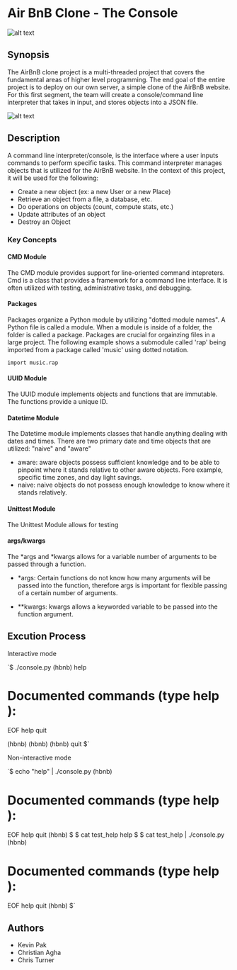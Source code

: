 # Air BnB Clone - The Console
![alt text](https://github.com/kedpak/AirBnB_clone/blob/master/hbnb_screenshot.png)
## Synopsis
The AirBnB clone project is a multi-threaded project that covers the fundamental areas of higher level programming. The end goal of the entire project is to deploy on our own server, a simple clone of the AirBnB website. For this first segment, the team will create a console/command line interpreter that takes in input, and stores objects into a JSON file. 

![alt text](https://github.com/kedpak/AirBnB_clone/blob/master/console.png)

## Description
 A command line interpreter/console, is the interface where a user inputs commands to perform specific tasks. This command interpreter manages objects that is utilized for the AirBnB website. In the context of this project, it will be used for the following:

* Create a new object (ex: a new User or a new Place)
* Retrieve an object from a file, a database, etc.
* Do operations on objects (count, compute stats, etc.)
* Update attributes of an object
* Destroy an Object

### Key Concepts
#### CMD Module
The CMD module provides support for line-oriented command intepreters. Cmd is a class that provides a framework for a command line interface. It is often utilized with testing, administrative tasks, and debugging. 

#### Packages
Packages organize a Python module by utilizing "dotted module names". A Python file is called a module. When a module is inside of a folder, the folder is called a package. Packages are crucial for orgainzing files in a large project. The following example shows a submodule called 'rap' being imported from a package called 'music' using dotted notation.

`import music.rap`

#### UUID Module
The UUID module implements objects and functions that are immutable. The functions provide a unique ID. 

#### Datetime Module
The Datetime module implements classes that handle anything dealing with dates and times. There are two primary date and time objects that are utilized: "naive" and "aware"
* aware: aware objects possess sufficient knowledge and to be able to pinpoint where it stands relative to other aware objects. Fore example, specific time zones, and day light savings. 
* naive: naive objects do not possess enough knowledge to know where it stands relatively. 

#### Unittest Module
The Unittest Module allows for testing

#### args/kwargs
The *args and *kwargs allows for a variable number of arguments to be passed through a function. 

* *args: Certain functions do not know how many arguments will be passed into the function, therefore args is important for flexible passing of a certain number of arguments. 

* **kwargs: kwargs allows a keyworded variable to be passed into the function argument. 

## Excution Process
Interactive mode

`$ ./console.py
(hbnb) help

Documented commands (type help <topic>):
========================================
EOF  help  quit

(hbnb) 
(hbnb) 
(hbnb) quit
$`

Non-interactive mode

`$ echo "help" | ./console.py
(hbnb)

Documented commands (type help <topic>):
========================================
EOF  help  quit
(hbnb) 
$
$ cat test_help
help
$
$ cat test_help | ./console.py
(hbnb)

Documented commands (type help <topic>):
========================================
EOF  help  quit
(hbnb) 
$`

## Authors
* Kevin Pak
* Christian Agha
* Chris Turner
